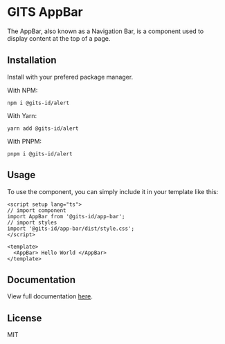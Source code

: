 # GITS AppBar

The AppBar, also known as a Navigation Bar, is a component used to display content at the top of a page.

## Installation

Install with your prefered package manager.

With NPM:

```
npm i @gits-id/alert
```

With Yarn:

```
yarn add @gits-id/alert
```

With PNPM:

```
pnpm i @gits-id/alert
```

## Usage

To use the component, you can simply include it in your template like this:

```vue
<script setup lang="ts">
// import component
import AppBar from '@gits-id/app-bar';
// import styles
import '@gits-id/app-bar/dist/style.css';
</script>

<template>
  <AppBar> Hello World </AppBar>
</template>
```

## Documentation

View full documentation [here](https://gits-ui.web.app/?path=/story/components-app-bar--default).

## License

MIT
